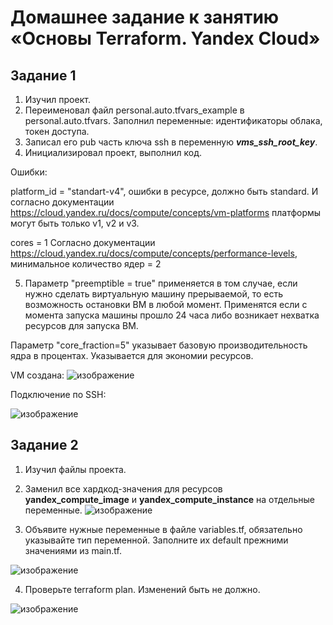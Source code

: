 # Домашнее задание к занятию «Основы Terraform. Yandex Cloud»
## Задание 1
1. Изучил проект.
2. Переименовал файл personal.auto.tfvars_example в personal.auto.tfvars. Заполнил переменные: идентификаторы облака, токен доступа.
3. Записал его pub часть ключа ssh в переменную ***vms_ssh_root_key***.
4. Инициализировал проект, выполнил код.
   
Ошибки:

platform_id = "standart-v4", ошибки в ресурсе, должно быть standard.
И согласно документации https://cloud.yandex.ru/docs/compute/concepts/vm-platforms платформы могут быть только v1, v2 и v3.

cores         = 1
Согласно документации https://cloud.yandex.ru/docs/compute/concepts/performance-levels, минимальное количество ядер = 2

5. Параметр "preemptible = true" применяется в том случае, если нужно сделать виртуальную машину прерываемой, то есть возможность остановки ВМ в любой момент. Применятся если с момента запуска машины прошло 24 часа либо возникает нехватка ресурсов для запуска ВМ.

Параметр "core_fraction=5" указывает базовую производительность ядра в процентах. Указывается для экономии ресурсов.



VM создана:
![изображение](https://github.com/cemeht3000/devops-netology/assets/137440614/b9060467-e313-4531-ac8d-9dc7d0340648)


Подключение по SSH:

![изображение](https://github.com/cemeht3000/devops-netology/assets/137440614/a47b39fe-84b4-486a-a905-3fc4ea46d59e)

## Задание 2

1. Изучил файлы проекта.
2. Заменил все хардкод-значения для ресурсов **yandex_compute_image** и **yandex_compute_instance** на отдельные переменные.
![изображение](https://github.com/cemeht3000/devops-netology/assets/137440614/0e1064d5-7744-4471-8bbd-dbd9df88ce4e)

3. Объявите нужные переменные в файле variables.tf, обязательно указывайте тип переменной. Заполните их default прежними значениями из main.tf.
   
![изображение](https://github.com/cemeht3000/devops-netology/assets/137440614/331c6925-bbd1-4027-ae8d-1c4a83d9b255)

4. Проверьте terraform plan. Изменений быть не должно.
   
![изображение](https://github.com/cemeht3000/devops-netology/assets/137440614/7871ed81-c1f4-40f7-aaa0-56279e606d05)

